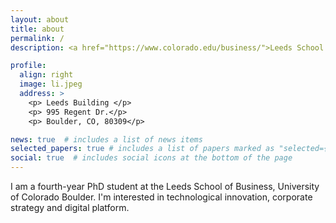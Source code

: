 ```yaml
---
layout: about
title: about
permalink: /
description: <a href="https://www.colorado.edu/business/">Leeds School of Business, University of Colorado at Boulder</a>

profile:
  align: right
  image: li.jpeg
  address: >
    <p> Leeds Building </p>
    <p> 995 Regent Dr.</p>
    <p> Boulder, CO, 80309</p>

news: true  # includes a list of news items
selected_papers: true # includes a list of papers marked as "selected={true}"
social: true  # includes social icons at the bottom of the page
---
```


I am a fourth-year PhD student at the Leeds School of Business, University of Colorado Boulder. I'm interested in technological innovation, corporate strategy and digital platform.
